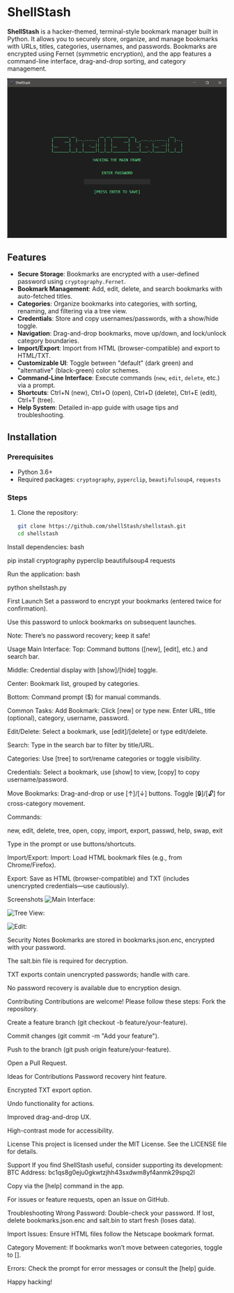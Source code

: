 # ShellStash

**ShellStash** is a hacker-themed, terminal-style bookmark manager built in Python. It allows you to securely store, organize, and manage bookmarks with URLs, titles, categories, usernames, and passwords. Bookmarks are encrypted using Fernet (symmetric encryption), and the app features a command-line interface, drag-and-drop sorting, and category management.

![ShellStash Screenshot](screenshots/shellstash_password.png) 

## Features

- **Secure Storage**: Bookmarks are encrypted with a user-defined password using `cryptography.Fernet`.
- **Bookmark Management**: Add, edit, delete, and search bookmarks with auto-fetched titles.
- **Categories**: Organize bookmarks into categories, with sorting, renaming, and filtering via a tree view.
- **Credentials**: Store and copy usernames/passwords, with a show/hide toggle.
- **Navigation**: Drag-and-drop bookmarks, move up/down, and lock/unlock category boundaries.
- **Import/Export**: Import from HTML (browser-compatible) and export to HTML/TXT.
- **Customizable UI**: Toggle between "default" (dark green) and "alternative" (black-green) color schemes.
- **Command-Line Interface**: Execute commands (`new`, `edit`, `delete`, etc.) via a prompt.
- **Shortcuts**: Ctrl+N (new), Ctrl+O (open), Ctrl+D (delete), Ctrl+E (edit), Ctrl+T (tree).
- **Help System**: Detailed in-app guide with usage tips and troubleshooting.

## Installation

### Prerequisites
- Python 3.6+
- Required packages: `cryptography`, `pyperclip`, `beautifulsoup4`, `requests`

### Steps
1. Clone the repository:
   ```bash
   git clone https://github.com/shellStash/shellstash.git
   cd shellstash

Install dependencies:
bash

pip install cryptography pyperclip beautifulsoup4 requests

Run the application:
bash

python shellstash.py

First Launch
Set a password to encrypt your bookmarks (entered twice for confirmation).

Use this password to unlock bookmarks on subsequent launches.

Note: There’s no password recovery; keep it safe!

Usage
Main Interface:
Top: Command buttons ([new], [edit], etc.) and search bar.

Middle: Credential display with [show]/[hide] toggle.

Center: Bookmark list, grouped by categories.

Bottom: Command prompt ($) for manual commands.

Common Tasks:
Add Bookmark: Click [new] or type new. Enter URL, title (optional), category, username, password.

Edit/Delete: Select a bookmark, use [edit]/[delete] or type edit/delete.

Search: Type in the search bar to filter by title/URL.

Categories: Use [tree] to sort/rename categories or toggle visibility.

Credentials: Select a bookmark, use [show] to view, [copy] to copy username/password.

Move Bookmarks: Drag-and-drop or use [↑]/[↓] buttons. Toggle [🔒]/[🔓] for cross-category movement.

Commands:

new, edit, delete, tree, open, copy, import, export, passwd, help, swap, exit

Type in the prompt or use buttons/shortcuts.

Import/Export:
Import: Load HTML bookmark files (e.g., from Chrome/Firefox).

Export: Save as HTML (browser-compatible) and TXT (includes unencrypted credentials—use cautiously).

Screenshots
![Main Interface:](screenshots/shellstash_main.png) 

![Tree View:](screenshots/shellstash_tree.png) 

![Edit:](screenshots/shellstash_edit.png) 

Security Notes
Bookmarks are stored in bookmarks.json.enc, encrypted with your password.

The salt.bin file is required for decryption.

TXT exports contain unencrypted passwords; handle with care.

No password recovery is available due to encryption design.

Contributing
Contributions are welcome! Please follow these steps:
Fork the repository.

Create a feature branch (git checkout -b feature/your-feature).

Commit changes (git commit -m "Add your feature").

Push to the branch (git push origin feature/your-feature).

Open a Pull Request.

Ideas for Contributions
Password recovery hint feature.

Encrypted TXT export option.

Undo functionality for actions.

Improved drag-and-drop UX.

High-contrast mode for accessibility.

License
This project is licensed under the MIT License. See the LICENSE file for details.

Support
If you find ShellStash useful, consider supporting its development:
BTC Address: bc1qs8g0eju0gkwtzjhh43sxdwm8yf4anmk29spq2l

Copy via the [help] command in the app.

For issues or feature requests, open an Issue on GitHub.

Troubleshooting
Wrong Password: Double-check your password. If lost, delete bookmarks.json.enc and salt.bin to start fresh (loses data).

Import Issues: Ensure HTML files follow the Netscape bookmark format.

Category Movement: If bookmarks won’t move between categories, toggle to [].

Errors: Check the prompt for error messages or consult the [help] guide.

Happy hacking! 

